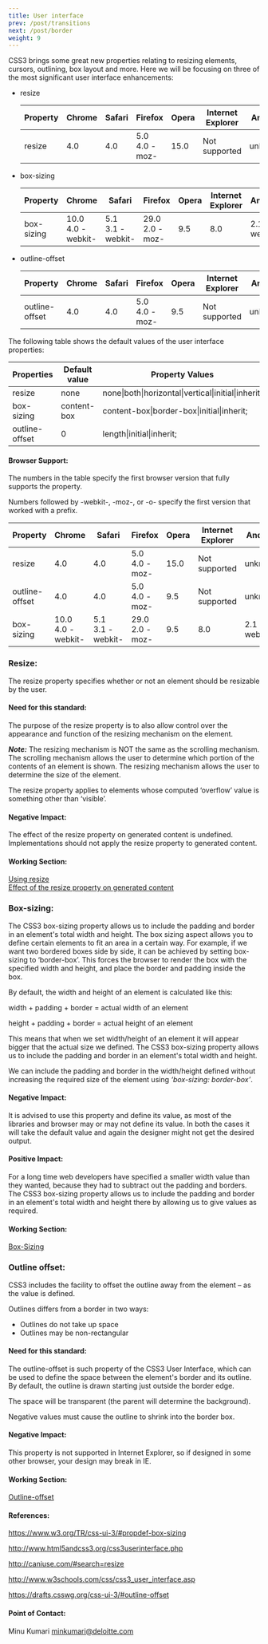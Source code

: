 ```yaml
---
title: User interface
prev: /post/transitions
next: /post/border
weight: 9
---
```


<p>CSS3 brings some great new properties relating to resizing elements, cursors, outlining, box layout and more. Here we will be focusing on three of the most significant user interface enhancements:</p>
<ul>
<li>resize</li>
<table>
<thead>
  <tr>
    <th>Property</th>
    <th>Chrome</th>
    <th>Safari</th>
    <th>Firefox</th>
    <th>Opera</th>
    <th>Internet Explorer</th>
    <th>Android</th>
    <th>iOS</th>
  </tr>
</thead>
<tbody>
  <tr>
    <td>resize</td>
    <td>4.0</td>
    <td>4.0</td>
    <td>5.0<br/>4.0 -moz-</td>
    <td>15.0</td>
    <td>Not supported</td>
    <td>unknown</td>
    <td>unknown</td>
  </tr>
</tbody>
</table>
<li>box-sizing</li>
<table>
<thead>
  <tr>
    <th>Property</th>
    <th>Chrome</th>
    <th>Safari</th>
    <th>Firefox</th>
    <th>Opera</th>
    <th>Internet Explorer</th>
    <th>Android</th>
    <th>iOS</th>
  </tr>
</thead>
<tbody>
  <tr>
  <td>box-sizing</td>
  <td>10.0<br/>4.0 -webkit-</td>
  <td>5.1<br/>3.1 -webkit-</td>
  <td>29.0<br/>2.0 -moz-</td>
  <td>9.5</td>
  <td>8.0</td>
  <td>2.1 -webkit-</td>
  <td>3.2</td>
  </tr>
</tbody>
</table>
<li>outline-offset</li>
<table>
<thead>
  <tr>
    <th>Property</th>
    <th>Chrome</th>
    <th>Safari</th>
    <th>Firefox</th>
    <th>Opera</th>
    <th>Internet Explorer</th>
    <th>Android</th>
    <th>iOS</th>
  </tr>
</thead>
<tbody>
  <tr>
    <td>outline-offset</td>
    <td>4.0</td>
    <td>4.0</td>
    <td>5.0<br/>4.0 -moz-</td>
    <td>9.5</td>
    <td>Not supported</td>
    <td>unknown</td>
    <td>unknown</td>
  </tr>
</tbody>
</table>
</ul>
<p>The following table shows the default values of the user interface properties:</p>

<table>
  <thead>
    <tr>
      <th>Properties</th>
      <th>Default value</th>
      <th>Property Values</th>
    </tr>
  </thead>
<tbody>
  <tr>
    <td>resize</td>
    <td>none</td>
    <td>none|both|horizontal|vertical|initial|inherit;</td>
  </tr>
  <tr>
    <td>box-sizing</td>
    <td>content-box</td>
    <td>content-box|border-box|initial|inherit;</td>
  </tr>
    <tr>
    <td>outline-offset</td>
    <td>0</td>
    <td>length|initial|inherit;</td>
  </tr>
</tbody>
</table>

<h4>Browser Support:</h4>
<p>The numbers in the table specify the first browser version that fully supports the property.</p>
<p>Numbers followed by -webkit-, -moz-, or -o- specify the first version that worked with a prefix.</p>
<table>
<thead>
  <tr>
    <th>Property</th>
    <th>Chrome</th>
    <th>Safari</th>
    <th>Firefox</th>
    <th>Opera</th>
    <th>Internet Explorer</th>
    <th>Android</th>
    <th>iOS</th>
  </tr>
</thead>
<tbody>
  <tr>
    <td>resize</td>
    <td>4.0</td>
    <td>4.0</td>
    <td>5.0<br/>4.0 -moz-</td>
    <td>15.0</td>
    <td>Not supported</td>
    <td>unknown</td>
    <td>unknown</td>
  </tr>
  <tr>
    <td>outline-offset</td>
    <td>4.0</td>
    <td>4.0</td>
    <td>5.0<br/>4.0 -moz-</td>
    <td>9.5</td>
    <td>Not supported</td>
    <td>unknown</td>
    <td>unknown</td>
  </tr>
  <tr>
  <td>box-sizing</td>
  <td>10.0<br/>4.0 -webkit-</td>
  <td>5.1<br/>3.1 -webkit-</td>
  <td>29.0<br/>2.0 -moz-</td>
  <td>9.5</td>
  <td>8.0</td>
  <td>2.1 -webkit-</td>
  <td>3.2</td>
  </tr>
</tbody>
</table>


<h3>Resize:</h3>
<p>The resize property specifies whether or not an element should be resizable by the user.</p>

<h4>Need for this standard:</h4>
<p>The purpose of the resize property is to also allow control over the appearance and function of the resizing mechanism on the element.</p>
<p><strong><i>Note:</i></strong> The resizing mechanism is NOT the same as the scrolling mechanism. The scrolling mechanism allows the user to determine which portion of the contents of an element is shown. The resizing mechanism allows the user to determine the size of the element.</p>
<p>The resize property applies to elements whose computed ‘overflow’ value is something other than ‘visible’.</p>

<h4>Negative Impact:</h4>
<p>The effect of the resize property on generated content is undefined. Implementations should not apply the resize property to generated content.</p>

<h4>Working Section:</h4>
<a href="https://jsbin.com/xovezey/1">Using resize</a><br>
<a href= "https://jsbin.com/cesijic/3">Effect of the resize property on generated content</a>

<h3>Box-sizing:</h3>
<p>The CSS3 box-sizing property allows us to include the padding and border in an element's total width and height. The box sizing aspect allows you to define certain elements to fit an area in a certain way. For example, if we want two bordered boxes side by side, it can be achieved by setting box-sizing to ‘border-box’. This forces the browser to render the box with the specified width and height, and place the border and padding inside the box.</p>
<p>By default, the width and height of an element is calculated like this:</p>
<p>width + padding + border = actual width of an element</p>
<p>height + padding + border = actual height of an element</p>
<p>This means that when we set width/height of an element it will appear bigger that the actual size we defined. The CSS3 box-sizing property allows us to include the padding and border in an element's total width and height.</p>
<p>We can include the padding and border in the width/height defined without increasing the required size of the element using <i>‘box-sizing: border-box’</i>.</p>




<h4>Negative Impact:</h4>
<p>It is advised to use this property and define its value, as most of the libraries and browser may or may not define its value. In both the cases it will take the default value and again the designer might not get the desired output.</p>

<h4>Positive Impact:</h4>
<p>For a long time web developers have specified a smaller width value than they wanted, because they had to subtract out the padding and borders. The CSS3 box-sizing property allows us to include the padding and border in an element's total width and height there by allowing us to give values as required.</p>

<h4>Working Section:</h4>
<a href="https://jsbin.com/dunafux/3">Box-Sizing</a>

<h3>Outline offset:</h3>
<p>CSS3 includes the facility to offset the outline away from the element – as the value is defined.</p>
<p>Outlines differs from a border in two ways:</p>
    <ul>
        <li>Outlines do not take up space</li>
        <li>Outlines may be non-rectangular</li>
    </ul>
<h4>Need for this standard:</h4>
<p>The outline-offset is such property of the CSS3 User Interface, which can be used to define the space between the element's border and its outline. By default, the outline is drawn starting just outside the border edge.</p>
<p>The space will be transparent (the parent will determine the background).</p>
<p>Negative values must cause the outline to shrink into the border box.</p>

<h4>Negative Impact:</h4>
<p>This property is not supported in Internet Explorer, so if designed in some other browser, your design may break in IE.</p>

<h4>Working Section:</h4>
<a href="https://jsbin.com/kisunay/1">Outline-offset</a>

<h4>References:</h4>

https://www.w3.org/TR/css-ui-3/#propdef-box-sizing

http://www.html5andcss3.org/css3userinterface.php

http://caniuse.com/#search=resize

http://www.w3schools.com/css/css3_user_interface.asp

https://drafts.csswg.org/css-ui-3/#outline-offset

<h4>Point of Contact:</h4>

<p>Minu Kumari <a href="mailto:minkumari@deloitte.com">minkumari@deloitte.com</a></p>
